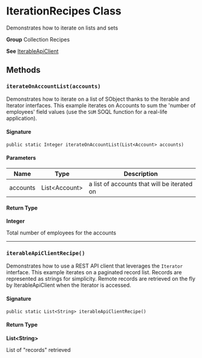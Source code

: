 # IterationRecipes Class

Demonstrates how to iterate on lists and sets

**Group** Collection Recipes

**See** [IterableApiClient](https://github.com/trailheadapps/apex-recipes/wiki/IterableApiClient)

## Methods
### `iterateOnAccountList(accounts)`

Demonstrates how to iterate on a list of SObject thanks to the Iterable and Iterator interfaces. 
This example iterates on Accounts to sum the &#x27;number of employees&#x27; field values 
(use the `SUM` SOQL function for a real-life application).

#### Signature
```apex
public static Integer iterateOnAccountList(List<Account> accounts)
```

#### Parameters
| Name | Type | Description |
|------|------|-------------|
| accounts | List&lt;Account&gt; | a list of accounts that will be iterated on |

#### Return Type
**Integer**

Total number of employees for the accounts

---

### `iterableApiClientRecipe()`

Demonstrates how to use a REST API client that leverages the `Iterator` interface. 
This example iterates on a paginated record list. Records are represented as strings for simplicity. 
Remote records are retrieved on the fly by IterableApiClient when the Iterator is accessed.

#### Signature
```apex
public static List<String> iterableApiClientRecipe()
```

#### Return Type
**List&lt;String&gt;**

List of &quot;records&quot; retrieved